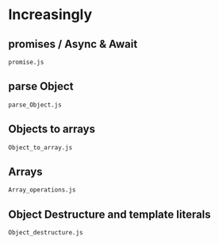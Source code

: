 # Increasingly

## promises / Async & Await

`promise.js`

## parse Object

`parse_Object.js`

## Objects to arrays

`Object_to_array.js`

## Arrays

`Array_operations.js`

## Object Destructure and template literals

`Object_destructure.js`